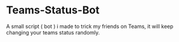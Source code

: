 # Teams-Status-Bot
A small script ( bot ) i made to trick my friends on Teams, it will keep changing your teams status randomly.

